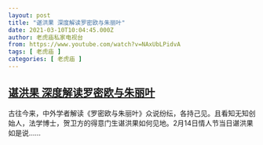 ```yaml
---
layout: post
title: "谌洪果 深度解读罗密欧与朱丽叶"
date: 2021-03-10T10:04:45.000Z
author: 老虎庙私家电视台
from: https://www.youtube.com/watch?v=NAxUbLPidvA
tags: [ 老虎庙 ]
categories: [ 老虎庙 ]
---
```

<!--1615370685000-->
[谌洪果 深度解读罗密欧与朱丽叶](https://www.youtube.com/watch?v=NAxUbLPidvA)
------

<div>
古往今来，中外学者解读《罗密欧与朱丽叶》众说纷纭，各持己见。且看知无知创始人，法学博士，贺卫方的得意门生谌洪果如何见地。2月14日情人节当日谌洪果如是说……
</div>
